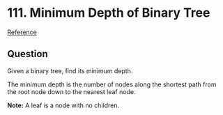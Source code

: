 # 111. Minimum Depth of Binary Tree
[Reference](https://leetcode.com/problems/minimum-depth-of-binary-tree/)

## Question
Given a binary tree, find its minimum depth.

The minimum depth is the number of nodes along the shortest path from the root node down to the nearest leaf node.

**Note:** A leaf is a node with no children.